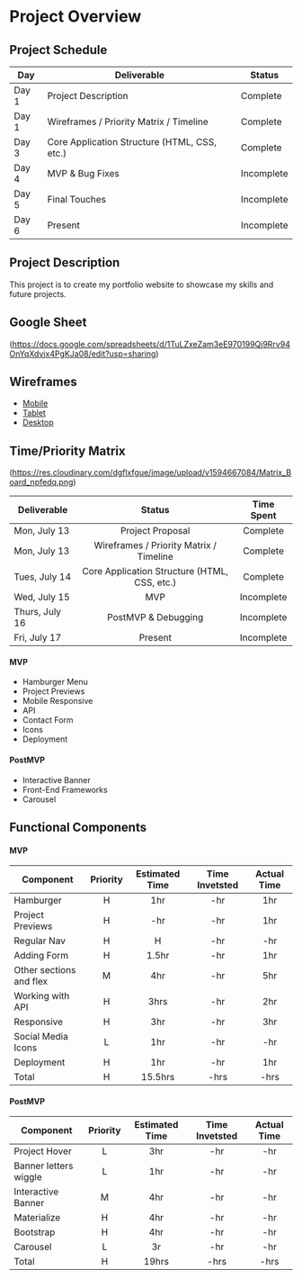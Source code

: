 # Project Overview

## Project Schedule

|  Day | Deliverable | Status
|---|---| ---|
|Day 1| Project Description | Complete
|Day 1| Wireframes / Priority Matrix / Timeline | Complete
|Day 3| Core Application Structure (HTML, CSS, etc.) | Complete
|Day 4| MVP & Bug Fixes | Incomplete
|Day 5| Final Touches | Incomplete
|Day 6| Present | Incomplete


## Project Description

This project is to create my portfolio website to showcase my skills and future projects.

## Google Sheet

(https://docs.google.com/spreadsheets/d/1TuLZxeZam3eE970199Qj9Rrv94OnYqXdvjx4PgKJa08/edit?usp=sharing)

## Wireframes

- [Mobile](https://res.cloudinary.com/dgflxfgue/image/upload/v1594665455/Moblie_Site_tnqk8m.png)
- [Tablet](https://res.cloudinary.com/dgflxfgue/image/upload/v1594665455/tablet_site_ouiaee.png)
- [Desktop](https://res.cloudinary.com/dgflxfgue/image/upload/v1594665455/desktop_site_foj419.png)

## Time/Priority Matrix
 (https://res.cloudinary.com/dgflxfgue/image/upload/v1594667084/Matrix_Board_npfedq.png)

 | Deliverable | Status | Time Spent|
 | --- | :---: |  :---: |
 | Mon, July 13 | Project Proposal| Complete|
 | Mon, July 13 | Wireframes / Priority Matrix / Timeline	 | Complete|
 | Tues, July 14| Core Application Structure (HTML, CSS, etc.)	 | Complete|
 | Wed, July 15 | MVP | Incomplete|
 | Thurs, July 16| PostMVP & Debugging | Incomplete|
 |Fri, July 17 | Present | Incomplete|

#### MVP

- Hamburger Menu
- Project Previews
- Mobile Responsive
- API
- Contact Form
- Icons
- Deployment
#### PostMVP

- Interactive Banner
- Front-End Frameworks
- Carousel

## Functional Components
#### MVP
| Component | Priority | Estimated Time | Time Invetsted | Actual Time |
| --- | :---: |  :---: | :---: | :---: |
| Hamburger | H | 1hr | -hr | 1hr|
| Project Previews | H | -hr | -hr | 1hr|
| Regular Nav | H | H | -hr | -hr|
| Adding Form | H | 1.5hr| -hr | 1hr |
| Other sections and flex| M | 4hr | -hr | 5hr|
| Working with API | H | 3hrs| -hr | 2hr |
| Responsive | H | 3hr | -hr | 3hr|
| Social Media Icons | L | 1hr | -hr | -hr|
| Deployment | H | 1hr | -hr | 1hr|
| Total | H | 15.5hrs| -hrs | -hrs |

#### PostMVP
| Component | Priority | Estimated Time | Time Invetsted | Actual Time |
| --- | :---: |  :---: | :---: | :---: |
| Project Hover | L | 3hr | -hr | -hr|
| Banner letters wiggle | L | 1hr | -hr | -hr|
| Interactive Banner | M | 4hr | -hr | -hr|
| Materialize | H | 4hr | -hr | -hr|
| Bootstrap | H | 4hr | -hr | -hr|
| Carousel| L | 3r | -hr | -hr|
| Total | H | 19hrs| -hrs | -hrs |

